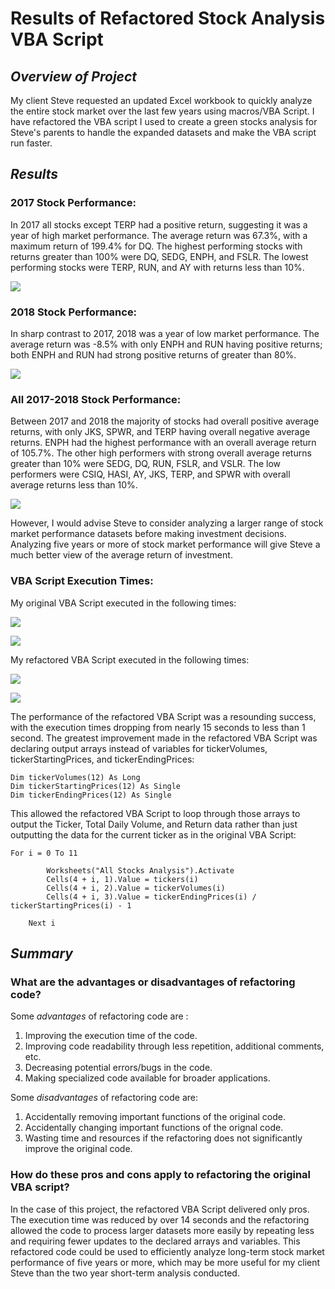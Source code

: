 # **Results of Refactored Stock Analysis VBA Script**

## *Overview of Project*
My client Steve requested an updated Excel workbook to quickly analyze the entire stock market over the last few years using macros/VBA Script. I have refactored the VBA script I used to create a green stocks analysis for Steve's parents to handle the expanded datasets and make the VBA script run faster.

## *Results*
### **2017 Stock Performance:**
In 2017 all stocks except TERP had a positive return, suggesting it was a year of high market performance. The average return was 67.3%, with a maximum return of 199.4% for DQ. The highest performing stocks with returns greater than 100% were DQ, SEDG, ENPH, and FSLR. The lowest performing stocks were TERP, RUN, and AY with returns less than 10%. 

![](Resources/VBA_Challenge_2017_AverageReturn.png)

### **2018 Stock Performance:**
In sharp contrast to 2017, 2018 was a year of low market performance. The average return was -8.5% with only ENPH and RUN having positive returns; both ENPH and RUN had strong positive returns of greater than 80%.

![](Resources/VBA_Challenge_2018_AverageReturn.png)

### **All 2017-2018 Stock Performance:**
Between 2017 and 2018 the majority of stocks had overall positive average returns, with only JKS, SPWR, and TERP having overall negative average returns. ENPH had the highest performance with an overall average return of 105.7%. The other high performers with strong overall average returns greater than 10% were SEDG, DQ, RUN, FSLR, and VSLR. The low performers were CSIQ, HASI, AY, JKS, TERP, and SPWR with overall average returns less than 10%.

![](Resources/VBA_Challenge_2017-2018_OverallAverageReturn.png)

However, I would advise Steve to consider analyzing a larger range of stock market performance datasets before making investment decisions. Analyzing five years or more of stock market performance will give Steve a much better view of the average return of investment.

### **VBA Script Execution Times:**
My original VBA Script executed in the following times:

![](Resources/VBA_Original_2017.png)

![](Resources/VBA_Original_2018.png)

My refactored VBA Script executed in the following times:

![](Resources/VBA_Challenge_2017.png)

![](Resources/VBA_Challenge_2018.png)

The performance of the refactored VBA Script was a resounding success, with the execution times dropping from nearly 15 seconds to less than 1 second. The greatest improvement made in the refactored VBA Script was declaring output arrays instead of variables for tickerVolumes, tickerStartingPrices, and tickerEndingPrices:  

```
Dim tickerVolumes(12) As Long
Dim tickerStartingPrices(12) As Single
Dim tickerEndingPrices(12) As Single
```
This allowed the refactored VBA Script to loop through those arrays to output the Ticker, Total Daily Volume, and Return data rather than just outputting the data for the current ticker as in the original VBA Script:
```
For i = 0 To 11
                
        Worksheets("All Stocks Analysis").Activate
        Cells(4 + i, 1).Value = tickers(i)
        Cells(4 + i, 2).Value = tickerVolumes(i)
        Cells(4 + i, 3).Value = tickerEndingPrices(i) / tickerStartingPrices(i) - 1
        
    Next i
```

## *Summary*
### **What are the advantages or disadvantages of refactoring code?**
Some *advantages* of refactoring code are : 
1) Improving the execution time of the code.
2) Improving code readability through less repetition, additional comments, etc. 
3) Decreasing potential errors/bugs in the code. 
4) Making specialized code available for broader applications. 

Some *disadvantages* of refactoring code are: 
1) Accidentally removing important functions of the original code. 
2) Accidentally changing important functions of the orignal code.
3) Wasting time and resources if the refactoring does not significantly improve the original code.

### **How do these pros and cons apply to refactoring the original VBA script?**
In the case of this project, the refactored VBA Script delivered only pros. The execution time was reduced by over 14 seconds and the refactoring allowed the code to process larger datasets more easily by repeating less and requiring fewer updates to the declared arrays and variables. This refactored code could be used to efficiently analyze long-term stock market performance of five years or more, which may be more useful for my client Steve than the two year short-term analysis conducted. 
